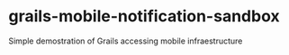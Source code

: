 grails-mobile-notification-sandbox
==================================

Simple demostration of Grails accessing mobile infraestructure
